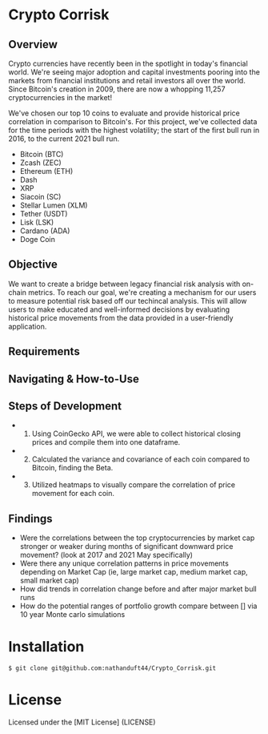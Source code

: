 # Crypto Corrisk

## Overview

Crypto currencies have recently been in the spotlight in today's financial world. We're seeing major adoption and capital investments pooring into the markets from financial institutions and retail investors all over the world. Since Bitcoin's creation in 2009, there are now a whopping 11,257 cryptocurrencies in the market!

We've chosen our top 10 coins to evaluate and provide historical price correlation in comparison to Bitcoin's. For this project, we've collected data for the time periods with the highest volatility; the start of the first bull run in 2016, to the current 2021 bull run.

* Bitcoin (BTC)
* Zcash (ZEC)
* Ethereum (ETH)
* Dash 
* XRP
* Siacoin (SC)
* Stellar Lumen (XLM)
* Tether (USDT)
* Lisk (LSK)
* Cardano (ADA)
* Doge Coin

## Objective
We want to create a bridge between legacy financial risk analysis with on-chain metrics. 
To reach our goal, we're creating a mechanism for our users to measure potential risk based off our techincal analysis.
This will allow users to make educated and well-informed decisions by evaluating historical price movements from the data provided in a user-friendly application.

## Requirements

## Navigating & How-to-Use

## Steps of Development
* 1. Using CoinGecko API, we were able to collect historical closing prices and compile them into one dataframe.
* 2. Calculated the variance and covariance of each coin compared to Bitcoin, finding the Beta.
* 3. Utilized heatmaps to visually compare the correlation of price movement for each coin.

## Findings
* Were the correlations between the top cryptocurrencies by market cap stronger or weaker during months of significant downward price movement? (look at 2017 and 2021 May specifically)
* Were there any unique correlation patterns in price movements depending on Market Cap (ie, large market cap, medium market cap, small market cap)
* How did trends in correlation change before and after major market bull runs
* How do the potential ranges of portfolio growth compare between [] via 10 year Monte carlo simulations

# Installation
    $ git clone git@github.com:nathanduft44/Crypto_Corrisk.git
    
    
# License
Licensed under the [MIT License] (LICENSE)
